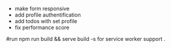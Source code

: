 - make form responsive
- add profile authentification
- add todos with set profile 
- fix performance score 

#run npm run build && serve build -s for service worker support .
